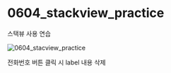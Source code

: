 # 0604_stackview_practice

스택뷰 사용 연습

![0604_stacview_practice](https://user-images.githubusercontent.com/73145656/120770981-b2f39080-c559-11eb-85b8-d92b3071e702.gif)


전화번호 버튼 클릭 시 label 내용 삭제
